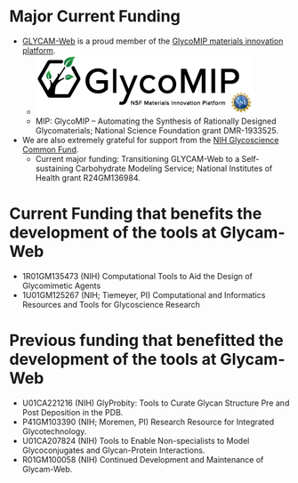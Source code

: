 # Major Current Funding

- [GLYCAM-Web](https://glycam.org) is a proud member of the [GlycoMIP materials innovation platform](https://glycomip.org/).
  - ![NSF-funded GlycoMIP Materials Innovation Platform](https://raw.githubusercontent.com/GLYCAM-Web/website/master/img/GlycoMIP/GlycoMIP_Screen_Gradient_LowRes.jpg)
  - MIP: GlycoMIP – Automating the Synthesis of Rationally Designed Glycomaterials; National Science Foundation grant DMR-1933525.
- We are also extremely grateful for support from the [NIH Glycoscience Common Fund](href="https://commonfund.nih.gov/glycoscience").
  - Current major funding:  Transitioning GLYCAM-Web to a Self-sustaining Carbohydrate Modeling Service; National Institutes of Health grant R24GM136984. 

# Current Funding that benefits the development of the tools at Glycam-Web

- 1R01GM135473 (NIH) Computational Tools to Aid the Design of Glycomimetic Agents
- 1U01GM125267 (NIH; Tiemeyer, PI) Computational and Informatics Resources and Tools for Glycoscience Research

# Previous funding that benefitted the development of the tools at Glycam-Web

- U01CA221216 (NIH) GlyProbity: Tools to Curate Glycan Structure Pre and Post Deposition in the PDB.
- P41GM103390 (NIH; Moremen, PI) Research Resource for Integrated Glycotechnology.
- U01CA207824 (NIH) Tools to Enable Non-specialists to Model Glycoconjugates and Glycan-Protein Interactions.
- R01GM100058 (NIH) Continued Development and Maintenance of Glycam-Web.



